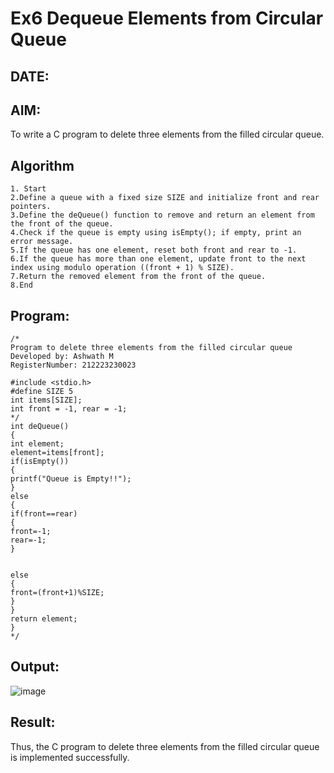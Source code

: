 # Ex6 Dequeue Elements from Circular Queue
## DATE:
## AIM:
To write a C program to delete three elements from the filled circular queue.

## Algorithm
```
1. Start
2.Define a queue with a fixed size SIZE and initialize front and rear pointers.
3.Define the deQueue() function to remove and return an element from the front of the queue.
4.Check if the queue is empty using isEmpty(); if empty, print an error message.
5.If the queue has one element, reset both front and rear to -1.
6.If the queue has more than one element, update front to the next index using modulo operation ((front + 1) % SIZE).
7.Return the removed element from the front of the queue.
8.End
```
## Program:
```
/*
Program to delete three elements from the filled circular queue
Developed by: Ashwath M
RegisterNumber: 212223230023

#include <stdio.h> 
#define SIZE 5 
int items[SIZE]; 
int front = -1, rear = -1; 
*/ 
int deQueue() 
{ 
int element; 
element=items[front]; 
if(isEmpty()) 
{ 
printf("Queue is Empty!!"); 
} 
else 
{ 
if(front==rear) 
{ 
front=-1; 
rear=-1; 
} 
  
  
else 
{ 
front=(front+1)%SIZE; 
} 
} 
return element; 
}  
*/
```

## Output:

![image](https://github.com/user-attachments/assets/2e8f09af-ef23-475c-b22a-16ec23633893)


## Result:
Thus, the C program to delete three elements from the filled circular queue is implemented successfully.
